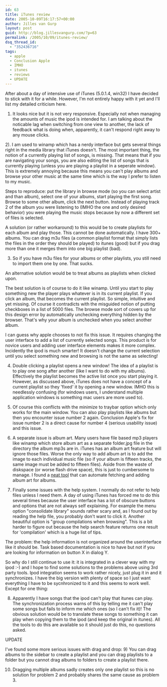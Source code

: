 ```yaml
---
id: 63
title: iTunes review
date: 2005-10-09T16:17:57+00:00
author: Jilles van Gurp
layout: post
guid: http://blog.jillesvangurp.com/?p=63
permalink: /2005/10/09/itunes-review/
dsq_thread_id:
  - "352436716"
tags:
  - apple
  - Conclusion Apple
  - IMHO
  - itunes
  - reviews
  - UPDATE
---
```

After about a day of intensive use of iTunes (5.0.1.4, win32) I have decided to stick with it for a while. However, I'm not entirely happy with it yet and I'll list my detailed criticism here.

1) It looks nice but it is not very responsive. Especially not when managing the amounts of music the ipod is intended for. I am talking about the noticable lag when switching from one view to another, the lack of feedback what is doing when, apparently, it can't respond right away to any mouse clicks.

2). I am used to winamp which has a nerdy interface but gets several things right in the media library that iTunes doesn't. The most important thing, the notion of a currently playing list of songs, is missing. That means that if you are navigating your songs, you are also editing the list of songs that is currently playing (unless you are playing a playlist in a seperate window). This is extremely annoying because this means you can't play albums and browse your other music at the same time which is the way I prefer to listen to my music. 

Steps to reproduce: put the library in browse mode (so you can select artist and than album), select one of your albums, start playing the first song. Browse to some other album, click the next button. Instead of playing track 2 of the album you were listening to (IMHO the one and only desired behavior) you were playing the music stops because by now a different set of files is selected.

A solution (or rather workaround) to this would be to create playlists for each album and play those. This cannot be done automatically. I have 300+ albums. You can drag m3u files (a common playlist format that simply lists the files in the order they should be played) to itunes (good) but if you drag more than one it merges them into one big playlist (bad). 

3) So if you have m3u files for your albums or other playlists, you still need to import them one by one. That sucks. 

An alternative solution would be to treat albums as playlists when clicked upon.

The best solution is of course to do it like winamp. Until you start to play something new the player plays whatever is in its current playlist. If you click an album, that becomes the current playlist. So simple, intuitive and yet missing. Of course it contradicts with the misguided notion of putting checkboxes in a list of 5000 files. The browse mode sort of covers up for this design error by automatically unchecking everything hidden by the browser. That's why your album is unchecked when you select another album.

I can guess why apple chooses to not fix this issue. It requires changing the user interface to add a list of currently selected songs. This product is for novice users and adding user interface elements makes it more complex.  Incidently the ipod is much smarter! It doesn't change the current selection until you select something new and browsing is not the same as selecting!

4) Double clicking a playlist opens a new window! The idea of a playlist is to play one song after another (like I want to do with my albums). Effectively the playlist becomes the active list once you start playing it. However, as discussed above, iTunes does not have a concept of a current playlist so they 'fixed' it by opening a new window. IMHO this is needlessly confusing (for windows users, I understand multiple application windows is something mac users are more used to). 

5) Of course this conflicts with the minimize to traybar option which only works for the main window. You can also play playlists like albums but then you encounter issue number 2 again. Conclusion Apple's fix for issue number 2 is a direct cause for number 4 (serious usability issue) and this issue.

6) A separate issue is album art. Many users have file based mp3 players like winamp which store album art as a separate folder.jpg file in the directory the album mp3s are in. iTunes has an album art feature but will ignore those files. Worse the only way to add album art is to add the image to each individual music file (so if your album is fifteen tracks, the same image must be added to fifteen files). Aside from the waste of diskspace (or worse flash drive space), this is just to cumbersome to manage. I found a [neat tool](http://www.yvg.com/itunesartimporter.shtml) that can automate fetching and adding album art for albums.

7) Finally some issues with the help system. I normally do not refer to help files unless I need them. A day of using iTunes has forced me to do this several times because the user interface has a lot of obscure buttons and options that are not always self explaining. For example the menu option "consolidate library" sounds rather scary and, as I found out by reading the help file, you probably don't want to click it. Another beautiful option is "group compilations when browsing". This is a bit harder to figure out because the help search feature returns one result for 'compilation' which is a huge list of tips.

The problem: the help information is not organized around the userinterface like it should be. Task based documentation is nice to have but not if you are looking for information on button X in dialog Y.

So why do I still continue to use it: it is integrated in a clever way with my ipod :-) and I hope to find some solutions to the problems above using 3rd party tools. Ipod integration seems to work rather nicely, just plug it in and it synchronizes. I have the big version with plenty of space so I just want everything I have to be sycnhronized to it and this seems to work well. Except for one thing:

8) Apparently I have songs that the ipod can't play that itunes can play. The synchronization process warns of this by telling me it can't play some songs but fails to inform me which ones (so I can't fix it)! The obvious solution would be to translate these songs to something it can play when copying them to the ipod (and keep the original in itunes). All the tools to do this are available so it should just do this, no questions asked.

UPDATE

I've found some more serious issues with drag and drop:
9) You can drag albums to the sidebar to create a playlist and you can drag playlists to a folder but you cannot drag albums to folders to create a playlist there.

10) Dragging multiple albums sadly creates only one playlist so this is no solution for problem 2 and probably shares the same cause as problem 3.